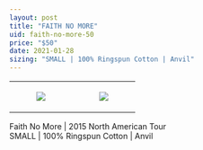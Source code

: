 ```yaml
---
layout: post
title: "FAITH NO MORE"
uid: faith-no-more-50
price: "$50"
date: 2021-01-28
sizing: "SMALL | 100% Ringspun Cotton | Anvil"
---
```




<table style="width:100%;"><tr><td style="vertical-align:top;">
      <figure class="tmblr-full" data-orig-height="2048" data-orig-width="1365" data-orig-src="https://concertshirts.netlify.app/shirts/0476/0476-01.jpg"><img src="https://64.media.tumblr.com/3b7330b3384a210eb5925e0976254c2a/4841c706d45c4e3d-37/s540x810/6b424cfe508151dee938a7e2bdad323011d3ae7f.jpg" data-orig-height="2048" data-orig-width="1365" data-orig-src="https://concertshirts.netlify.app/shirts/0476/0476-01.jpg"/></figure></td>
    <td style="vertical-align:top;">
      <figure class="tmblr-full" data-orig-height="2048" data-orig-width="1365" data-orig-src="https://concertshirts.netlify.app/shirts/0476/0476-02.jpg"><img src="https://64.media.tumblr.com/bf6e15f05854bcd85d89f205d25a789c/4841c706d45c4e3d-05/s540x810/33e88dd2d79bbd6c870ccca01a51a0e721f9b20e.jpg" data-orig-height="2048" data-orig-width="1365" data-orig-src="https://concertshirts.netlify.app/shirts/0476/0476-02.jpg"/></figure></td>
  </tr></table><p>
  Faith No More | 2015 North American Tour<br/>SMALL | 100% Ringspun Cotton | Anvil
</p>
